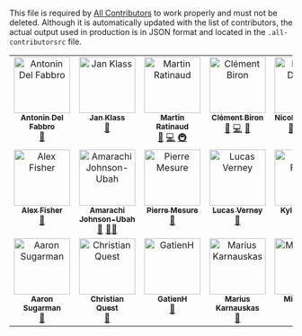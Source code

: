 This file is required by [All Contributors](https://allcontributors.org/) to work properly and must not be deleted. Although it is automatically updated with the list of contributors, the actual output used in production is in JSON format and located in the `.all-contributorsrc` file.

<!-- ALL-CONTRIBUTORS-LIST:START - Do not remove or modify this section -->
<!-- prettier-ignore-start -->
<!-- markdownlint-disable -->
<table>
  <tbody>
    <tr>
      <td align="center" valign="top" width="14.28%"><a href="https://antonin.one/"><img src="https://avatars.githubusercontent.com/u/30950182?v=4?s=100" width="100px;" alt="Antonin Del Fabbro"/><br /><sub><b>Antonin Del Fabbro</b></sub></a><br /><a href="#data-AntoninDelFabbro" title="Data">🔣</a></td>
      <td align="center" valign="top" width="14.28%"><a href="https://kcode.de/"><img src="https://avatars.githubusercontent.com/u/93181?v=4?s=100" width="100px;" alt="Jan Klass"/><br /><sub><b>Jan Klass</b></sub></a><br /><a href="#data-Kissaki" title="Data">🔣</a></td>
      <td align="center" valign="top" width="14.28%"><a href="http://bit.ly/work-with-martin"><img src="https://avatars.githubusercontent.com/u/4191809?v=4?s=100" width="100px;" alt="Martin Ratinaud"/><br /><sub><b>Martin Ratinaud</b></sub></a><br /><a href="#data-martinratinaud" title="Data">🔣</a> <a href="https://github.com/OpenTermsArchive/contrib-declarations/commits?author=martinratinaud" title="Code">💻</a> <a href="#infra-martinratinaud" title="Infrastructure (Hosting, Build-Tools, etc)">🚇</a></td>
      <td align="center" valign="top" width="14.28%"><a href="https://clementbiron.com/"><img src="https://avatars.githubusercontent.com/u/364319?v=4?s=100" width="100px;" alt="Clément Biron"/><br /><sub><b>Clément Biron</b></sub></a><br /><a href="#data-clementbiron" title="Data">🔣</a> <a href="https://github.com/OpenTermsArchive/contrib-declarations/commits?author=clementbiron" title="Code">💻</a> <a href="https://github.com/OpenTermsArchive/contrib-declarations/pulls?q=is%3Apr+reviewed-by%3Aclementbiron" title="Reviewed Pull Requests">👀</a></td>
      <td align="center" valign="top" width="14.28%"><a href="https://github.com/Ndpnt"><img src="https://avatars.githubusercontent.com/u/1098708?v=4?s=100" width="100px;" alt="Nicolas Dupont"/><br /><sub><b>Nicolas Dupont</b></sub></a><br /><a href="#data-Ndpnt" title="Data">🔣</a> <a href="https://github.com/OpenTermsArchive/contrib-declarations/commits?author=Ndpnt" title="Code">💻</a> <a href="#infra-Ndpnt" title="Infrastructure (Hosting, Build-Tools, etc)">🚇</a></td>
      <td align="center" valign="top" width="14.28%"><a href="https://mattischneider.fr/"><img src="https://avatars.githubusercontent.com/u/222463?v=4?s=100" width="100px;" alt="Matti Schneider"/><br /><sub><b>Matti Schneider</b></sub></a><br /><a href="#data-MattiSG" title="Data">🔣</a> <a href="https://github.com/OpenTermsArchive/contrib-declarations/commits?author=MattiSG" title="Code">💻</a> <a href="#content-MattiSG" title="Content">🖋</a> <a href="#infra-MattiSG" title="Infrastructure (Hosting, Build-Tools, etc)">🚇</a></td>
      <td align="center" valign="top" width="14.28%"><a href="https://github.com/Cli4d"><img src="https://avatars.githubusercontent.com/u/56266330?v=4?s=100" width="100px;" alt="Clifford Ouma"/><br /><sub><b>Clifford Ouma</b></sub></a><br /><a href="#data-Cli4d" title="Data">🔣</a> <a href="#mentoring-Cli4d" title="Mentoring">🧑‍🏫</a></td>
    </tr>
    <tr>
      <td align="center" valign="top" width="14.28%"><a href="https://mirror.xyz/afmedia.eth"><img src="https://avatars.githubusercontent.com/u/92438650?v=4?s=100" width="100px;" alt="Alex Fisher"/><br /><sub><b>Alex Fisher</b></sub></a><br /><a href="#data-afisher3578" title="Data">🔣</a></td>
      <td align="center" valign="top" width="14.28%"><a href="https://github.com/emmanuellar"><img src="https://avatars.githubusercontent.com/u/41474439?v=4?s=100" width="100px;" alt="Amarachi Johnson-Ubah"/><br /><sub><b>Amarachi Johnson-Ubah</b></sub></a><br /><a href="#data-emmanuellar" title="Data">🔣</a> <a href="#mentoring-emmanuellar" title="Mentoring">🧑‍🏫</a></td>
      <td align="center" valign="top" width="14.28%"><a href="https://github.com/PierreMesure"><img src="https://avatars.githubusercontent.com/u/7223028?v=4?s=100" width="100px;" alt="Pierre Mesure"/><br /><sub><b>Pierre Mesure</b></sub></a><br /><a href="#data-PierreMesure" title="Data">🔣</a></td>
      <td align="center" valign="top" width="14.28%"><a href="https://github.com/LVerneyPEReN"><img src="https://avatars.githubusercontent.com/u/58298410?v=4?s=100" width="100px;" alt="Lucas Verney"/><br /><sub><b>Lucas Verney</b></sub></a><br /><a href="https://github.com/OpenTermsArchive/contrib-declarations/issues?q=author%3ALVerneyPEReN" title="Bug reports">🐛</a></td>
      <td align="center" valign="top" width="14.28%"><a href="https://github.com/kyleecodes"><img src="https://avatars.githubusercontent.com/u/43586156?v=4?s=100" width="100px;" alt="Kylee Fields"/><br /><sub><b>Kylee Fields</b></sub></a><br /><a href="#data-kyleecodes" title="Data">🔣</a></td>
      <td align="center" valign="top" width="14.28%"><a href="https://github.com/omjdi"><img src="https://avatars.githubusercontent.com/u/90270616?v=4?s=100" width="100px;" alt="omjdi"/><br /><sub><b>omjdi</b></sub></a><br /><a href="#data-omjdi" title="Data">🔣</a></td>
      <td align="center" valign="top" width="14.28%"><a href="https://github.com/AdrienFines"><img src="https://avatars.githubusercontent.com/u/41912392?v=4?s=100" width="100px;" alt="Adrien Fines"/><br /><sub><b>Adrien Fines</b></sub></a><br /><a href="#data-AdrienFines" title="Data">🔣</a></td>
    </tr>
    <tr>
      <td align="center" valign="top" width="14.28%"><a href="https://github.com/AaronjSugarman"><img src="https://avatars.githubusercontent.com/u/82889095?v=4?s=100" width="100px;" alt="Aaron Sugarman"/><br /><sub><b>Aaron Sugarman</b></sub></a><br /><a href="#data-AaronjSugarman" title="Data">🔣</a></td>
      <td align="center" valign="top" width="14.28%"><a href="https://github.com/cquest"><img src="https://avatars.githubusercontent.com/u/1202668?v=4?s=100" width="100px;" alt="Christian Quest"/><br /><sub><b>Christian Quest</b></sub></a><br /><a href="#data-cquest" title="Data">🔣</a></td>
      <td align="center" valign="top" width="14.28%"><a href="https://github.com/GatienH"><img src="https://avatars.githubusercontent.com/u/6501059?v=4?s=100" width="100px;" alt="GatienH"/><br /><sub><b>GatienH</b></sub></a><br /><a href="#data-GatienH" title="Data">🔣</a></td>
      <td align="center" valign="top" width="14.28%"><a href="https://github.com/karnauskas"><img src="https://avatars.githubusercontent.com/u/1094012?v=4?s=100" width="100px;" alt="Marius Karnauskas"/><br /><sub><b>Marius Karnauskas</b></sub></a><br /><a href="#data-karnauskas" title="Data">🔣</a></td>
      <td align="center" valign="top" width="14.28%"><a href="https://michielbdejong.com/"><img src="https://avatars.githubusercontent.com/u/408412?v=4?s=100" width="100px;" alt="Michiel de Jong"/><br /><sub><b>Michiel de Jong</b></sub></a><br /><a href="#data-michielbdejong" title="Data">🔣</a></td>
      <td align="center" valign="top" width="14.28%"><a href="https://github.com/THouriezPEReN"><img src="https://avatars.githubusercontent.com/u/70654947?v=4?s=100" width="100px;" alt="Tom Houriez"/><br /><sub><b>Tom Houriez</b></sub></a><br /><a href="#data-THouriezPEReN" title="Data">🔣</a></td>
      <td align="center" valign="top" width="14.28%"><a href="https://beta.gouv.fr/"><img src="https://avatars.githubusercontent.com/u/30295971?v=4?s=100" width="100px;" alt="Vincent Viers"/><br /><sub><b>Vincent Viers</b></sub></a><br /><a href="#data-vviers" title="Data">🔣</a></td>
    </tr>
  </tbody>
</table>

<!-- markdownlint-restore -->
<!-- prettier-ignore-end -->

<!-- ALL-CONTRIBUTORS-LIST:END -->
